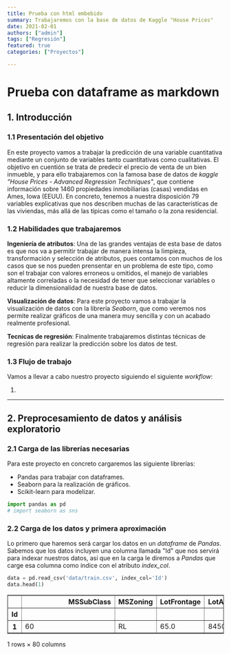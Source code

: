 ```yaml
---
title: Prueba con html embebido
summary: Trabajaremos con la base de datos de Kaggle "House Prices"
date: 2021-02-01
authors: ["admin"]
tags: ["Regresión"]
featured: true
categories: ["Proyectos"]

---
```


# Prueba con dataframe as markdown

## 1. Introducción

### 1.1 Presentación del objetivo

En este proyecto vamos a trabajar la predicción de una variable cuantitativa mediante un conjunto de variables tanto cuantitativas como cualitativas. El objetivo en cuentión se trata de predecir el precio de venta de un bien inmueble, y para ello trabajaremos con la famosa base de datos de _kaggle_ _"House Prices - Advanced Regression Techniques"_, que contiene información sobre 1460 propiedades inmobiliarias (casas) vendidas en Ames, Iowa (EEUU). En concreto, tenemos a nuestra disposición 79 variables explicativas que nos describen muchas de las características de las viviendas, más allá de las típicas como el tamaño o la zona residencial. 


### 1.2 Habilidades que trabajaremos

__Ingeniería de atributos__: Una de las grandes ventajas de esta base de datos es que nos va a permitir trabajar de manera intensa la limpieza, transformación y selección de atributos, pues contamos con muchos de los casos que se nos pueden prensentar en un problema de este tipo, como son el trabajar con valores erroneos u omitidos, el manejo de variables altamente correladas o la necesidad de tener que seleccionar variables o reducir la dimensionalidad de nuestra base de datos.

__Visualización de datos__: Para este proyecto vamos a trabajar la visualización de datos con la librería _Seaborn_, que como veremos nos permite realizar gráficos de una manera muy sencilla y con un acabado realmente profesional.

__Tecnicas de regresión__: Finalmente trabajaremos distintas técnicas de regresión para realizar la predicción sobre los datos de test.


### 1.3 Flujo de trabajo 

Vamos a llevar a cabo nuestro proyecto siguiendo el siguiente _workflow_:

1. 



---

## 2. Preprocesamiento de datos y análisis exploratorio 

### 2.1 Carga de las librerías necesarias

Para este proyecto en concreto cargaremos las siguiente librerías:
- Pandas para trabajar con dataframes.
- Seaborn para la realización de gráficos.
- Scikit-learn para modelizar.


```python
import pandas as pd
# import seaborn as sns
```

### 2.2 Carga de los datos y primera aproximación

Lo primero que haremos será cargar los datos en un _dataframe_ de _Pandas_. Sabemos que los datos incluyen una columna llamada "Id" que nos servirá para indexar nuestros datos, así que en la carga le diremos a _Pandas_ que carge esa columna como índice con el atributo _index_col_.


```python
data = pd.read_csv('data/train.csv', index_col='Id')
data.head(1)
```




<div>
<style scoped>
    .dataframe tbody tr th:only-of-type {
        vertical-align: middle;
    }

    .dataframe tbody tr th {
        vertical-align: top;
    }

    .dataframe thead th {
        text-align: right;
    }
</style>
<table border="1" class="dataframe">
  <thead>
    <tr style="text-align: right;">
      <th></th>
      <th style="min-width:200px">MSSubClass</th>
      <th>MSZoning</th>
      <th>LotFrontage</th>
      <th>LotArea</th>
      <th>Street</th>
      <th>Alley</th>
      <th>LotShape</th>
      <th>LandContour</th>
      <th>Utilities</th>
      <th>LotConfig</th>
      <th>...</th>
      <th>PoolArea</th>
      <th>PoolQC</th>
      <th>Fence</th>
      <th>MiscFeature</th>
      <th>MiscVal</th>
      <th>MoSold</th>
      <th>YrSold</th>
      <th>SaleType</th>
      <th>SaleCondition</th>
      <th>SalePrice</th>
    </tr>
    <tr>
      <th>Id</th>
      <th></th>
      <th></th>
      <th></th>
      <th></th>
      <th></th>
      <th></th>
      <th></th>
      <th></th>
      <th></th>
      <th></th>
      <th></th>
      <th></th>
      <th></th>
      <th></th>
      <th></th>
      <th></th>
      <th></th>
      <th></th>
      <th></th>
      <th></th>
      <th></th>
    </tr>
  </thead>
  <tbody>
    <tr>
      <th>1</th>
      <td>60</td>
      <td>RL</td>
      <td>65.0</td>
      <td>8450</td>
      <td>Pave</td>
      <td>NaN</td>
      <td>Reg</td>
      <td>Lvl</td>
      <td>AllPub</td>
      <td>Inside</td>
      <td>...</td>
      <td>0</td>
      <td>NaN</td>
      <td>NaN</td>
      <td>NaN</td>
      <td>0</td>
      <td>2</td>
      <td>2008</td>
      <td>WD</td>
      <td>Normal</td>
      <td>208500</td>
    </tr>
  </tbody>
</table>
<p>1 rows × 80 columns</p>
</div>




```python

```
